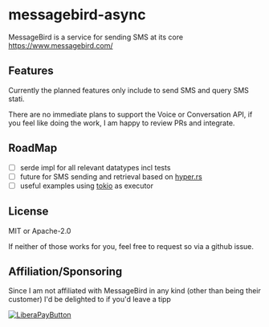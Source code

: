 # messagebird-async

MessageBird is a service for sending SMS at its core https://www.messagebird.com/

## Features

Currently the planned features only include to send SMS and query SMS stati.

There are no immediate plans to support the Voice or Conversation API, if you feel like doing the work, I am happy to review PRs and integrate.

## RoadMap

 - [ ] serde impl for all relevant datatypes incl tests
 - [ ] future for SMS sending and retrieval based on [hyper.rs](https://hyper.rs)
 - [ ] useful examples using [tokio](https://tokio.rs) as executor

## License

MIT or Apache-2.0

If neither of those works for you, feel free to request so via a github issue.

## Affiliation/Sponsoring

Since I am not affiliated with MessageBird in any kind (other than being their customer)
I'd be delighted to if you'd leave a tipp

[![LiberaPayButton](https://liberapay.com/assets/widgets/donate.svg)](https://liberapay.com/drahnr/donate)
